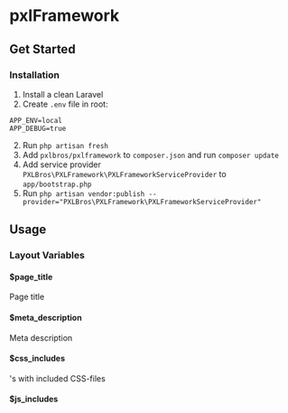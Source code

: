 # pxlFramework

## Get Started

### Installation

1. Install a clean Laravel
2. Create `.env` file in root:
```
APP_ENV=local
APP_DEBUG=true
```

2. Run `php artisan fresh`
2. Add `pxlbros/pxlframework` to `composer.json` and run `composer update`
3. Add service provider `PXLBros\PXLFramework\PXLFrameworkServiceProvider` to `app/bootstrap.php`
4. Run `php artisan vendor:publish --provider="PXLBros\PXLFramework\PXLFrameworkServiceProvider"`  

## Usage

### Layout Variables

#### $page_title
Page title

#### $meta_description
Meta description

#### $css_includes
<link>'s with included CSS-files

#### $js_includes
<script>'s with included JS-files

#### $inline_js
JS variables

#### $content
Page content

#### $current_page
Unique identifier of current page